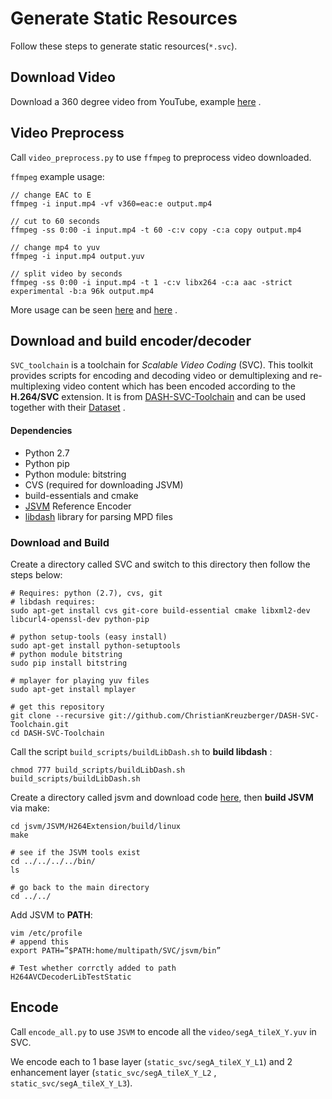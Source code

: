 # Generate Static Resources

Follow these steps to generate static resources(`*.svc`).



## Download Video

Download a 360 degree video from YouTube, example [here](https://www.youtube.com/watch?v=uZGrikvGen4) .



## Video Preprocess

Call `video_preprocess.py` to use `ffmpeg` to preprocess video downloaded.

`ffmpeg` example usage: 

```
// change EAC to E
ffmpeg -i input.mp4 -vf v360=eac:e output.mp4

// cut to 60 seconds
ffmpeg -ss 0:00 -i input.mp4 -t 60 -c:v copy -c:a copy output.mp4

// change mp4 to yuv
ffmpeg -i input.mp4 output.yuv

// split video by seconds
ffmpeg -ss 0:00 -i input.mp4 -t 1 -c:v libx264 -c:a aac -strict experimental -b:a 96k output.mp4
```

More usage can be seen [here](https://blog.csdn.net/qiutiantxwd/article/details/107283224) and [here](https://blog.csdn.net/xuejianbest/article/details/84774136) .



## Download and build encoder/decoder

`SVC_toolchain` is a toolchain for _Scalable Video Coding_ (SVC). This toolkit provides scripts for encoding and decoding video or demultiplexing and re-multiplexing video content which has been encoded according to the **H.264/SVC** extension. It is from [DASH-SVC-Toolchain](https://github.com/ChristianKreuzberger/DASH-SVC-Toolchain) and can be used together with their [Dataset](http://concert.itec.aau.at/SVCDataset/) .

#### Dependencies

* Python 2.7
* Python pip
* Python module: bitstring
* CVS (required for downloading JSVM)
* build-essentials and cmake
* [JSVM](http://www.hhi.fraunhofer.de/de/kompetenzfelder/image-processing/research-groups/image-video-coding/svc-extension-of-h264avc/jsvm-reference-software.html) Reference Encoder
* [libdash](https://github.com/bitmovin/libdash) library for parsing MPD files

### Download and Build

Create a directory called SVC and switch to this directory then follow the steps below:

	# Requires: python (2.7), cvs, git
	# libdash requires:
	sudo apt-get install cvs git-core build-essential cmake libxml2-dev libcurl4-openssl-dev python-pip
	
	# python setup-tools (easy install)
	sudo apt-get install python-setuptools
	# python module bitstring
	sudo pip install bitstring
	
	# mplayer for playing yuv files
	sudo apt-get install mplayer
	
	# get this repository
	git clone --recursive git://github.com/ChristianKreuzberger/DASH-SVC-Toolchain.git
	cd DASH-SVC-Toolchain


Call the script `build_scripts/buildLibDash.sh` to **build libdash** :

	chmod 777 build_scripts/buildLibDash.sh
	build_scripts/buildLibDash.sh

Create a directory called jsvm and download code [here](https://github.com/floriandejonckheere/jsvm), then **build JSVM** via make:

	cd jsvm/JSVM/H264Extension/build/linux
	make
	
	# see if the JSVM tools exist
	cd ../../../../bin/
	ls
	
	# go back to the main directory
	cd ../../

Add JSVM to **PATH**:

```
vim /etc/profile
# append this
export PATH=”$PATH:home/multipath/SVC/jsvm/bin” 

# Test whether corrctly added to path
H264AVCDecoderLibTestStatic
```



## Encode

Call `encode_all.py` to use `JSVM` to encode all the `video/segA_tileX_Y.yuv` in SVC.

We encode each to 1 base layer (`static_svc/segA_tileX_Y_L1`) and 2 enhancement layer (`static_svc/segA_tileX_Y_L2` , `static_svc/segA_tileX_Y_L3`).